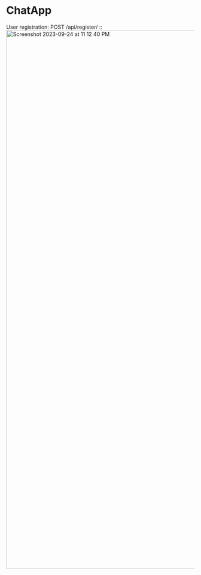 # ChatApp
User registration: POST /api/register/ ::
     <img width="1440" alt="Screenshot 2023-09-24 at 11 12 40 PM" src="https://github.com/gulshantelkar/ChatApp/assets/99161604/2840c608-308d-4958-aa83-b8931da8451e">
